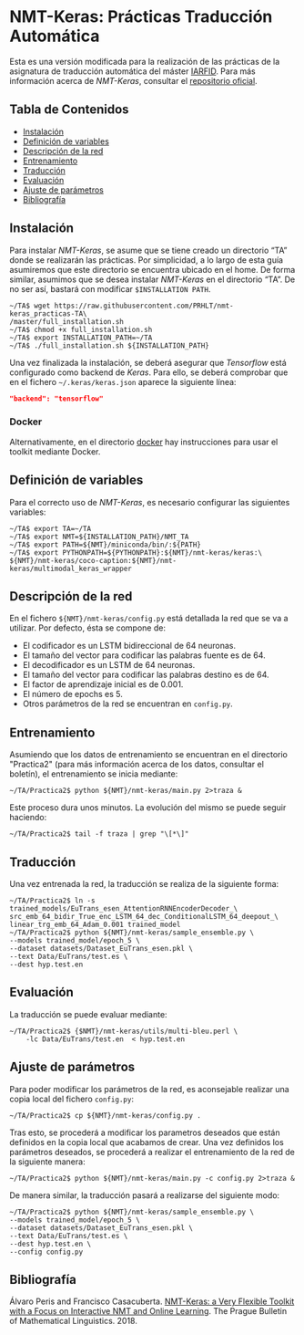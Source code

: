 # NMT-Keras: Prácticas Traducción Automática
Esta es una versión modificada para la realización de las prácticas de la asignatura de traducción automática del máster [IARFID](http://www.upv.es/titulaciones/MUIARFID/). Para más información acerca de *NMT-Keras*, consultar el [repositorio oficial](https://github.com/lvapeab/nmt-keras).

## Tabla de Contenidos
* [Instalación](#instalación)
* [Definición de variables](#definición-de-variables)
* [Descripción de la red](#descripción-de-la-red)
* [Entrenamiento](#entrenamiento)
* [Traducción](#traducción)
* [Evaluación](#evaluación)
* [Ajuste de parámetros](#ajuste-de-parámetros)
* [Bibliografía](#bibliografía)


## Instalación
Para instalar *NMT-Keras*, se asume que se tiene creado un directorio “TA” donde se realizarán las prácticas. Por simplicidad, a lo largo de esta guía asumiremos que
este directorio se encuentra ubicado en el home. De forma similar, asumimos que
se desea instalar *NMT-Keras* en el directorio “TA”. De no ser ası́, bastará con modificar ```$INSTALLATION PATH```.

  ```console
~/TA$ wget https://raw.githubusercontent.com/PRHLT/nmt-keras_practicas-TA\
/master/full_installation.sh
~/TA$ chmod +x full_installation.sh
~/TA$ export INSTALLATION_PATH=~/TA
~/TA$ ./full_installation.sh ${INSTALLATION_PATH}
  ```

Una vez finalizada la instalación, se deberá asegurar que *Tensorflow* está configurado como backend de *Keras*. Para ello, se deberá comprobar que en el fichero ```~/.keras/keras.json``` aparece la siguiente lı́nea:

```json
"backend": "tensorflow"
```

### Docker
Alternativamente, en el directorio [docker](docker) hay instrucciones para usar el toolkit mediante Docker.

## Definición de variables
Para el correcto uso de *NMT-Keras*, es necesario configurar las siguientes variables:

```console
~/TA$ export TA=~/TA
~/TA$ export NMT=${INSTALLATION_PATH}/NMT_TA
~/TA$ export PATH=${NMT}/miniconda/bin/:${PATH}
~/TA$ export PYTHONPATH=${PYTHONPATH}:${NMT}/nmt-keras/keras:\
${NMT}/nmt-keras/coco-caption:${NMT}/nmt-keras/multimodal_keras_wrapper
```

## Descripción de la red
En el fichero ```${NMT}/nmt-keras/config.py``` está detallada la red que se va a utilizar. Por defecto, ésta se compone de:

* El codificador es un LSTM bidireccional de 64 neuronas.
* El tamaño del vector para codificar las palabras fuente es de 64.
* El decodificador es un LSTM de 64 neuronas.
* El tamaño del vector para codificar las palabras destino es de 64.
* El factor de aprendizaje inicial es de 0.001.
* El número de epochs es 5.
* Otros parámetros de la red se encuentran en ```config.py```.

## Entrenamiento
Asumiendo que los datos de entrenamiento se encuentran en el directorio "Practica2" (para más información acerca de los datos, consultar el boletín), el entrenamiento se inicia mediante:

```console
~/TA/Practica2$ python ${NMT}/nmt-keras/main.py 2>traza &
```

Este proceso dura unos minutos. La evolución del mismo se puede seguir haciendo:

```console
~/TA/Practica2$ tail -f traza | grep "\[*\]"
```

## Traducción
Una vez entrenada la red, la traducción se realiza de la siguiente forma:

```console
~/TA/Practica2$ ln -s trained_models/EuTrans_esen_AttentionRNNEncoderDecoder_\
src_emb_64_bidir_True_enc_LSTM_64_dec_ConditionalLSTM_64_deepout_\
linear_trg_emb_64_Adam_0.001 trained_model
~/TA/Practica2$ python ${NMT}/nmt-keras/sample_ensemble.py \
--models trained_model/epoch_5 \
--dataset datasets/Dataset_EuTrans_esen.pkl \
--text Data/EuTrans/test.es \
--dest hyp.test.en
```

## Evaluación
La traducción se puede evaluar mediante:

```console
~/TA/Practica2$ {$NMT}/nmt-keras/utils/multi-bleu.perl \
	-lc Data/EuTrans/test.en  < hyp.test.en
```

## Ajuste de parámetros
Para poder modificar los parámetros de la red, es aconsejable realizar una copia local del fichero ```config.py```:

```console
~/TA/Practica2$ cp ${NMT}/nmt-keras/config.py .
```

Tras esto, se procederá a modificar los parametros deseados que están definidos en la
copia local que acabamos de crear. Una vez definidos los parámetros deseados, se procederá a realizar el entrenamiento de la red de la siguiente manera:

```console
~/TA/Practica2$ python ${NMT}/nmt-keras/main.py -c config.py 2>traza &
```

De manera similar, la traducción pasará a realizarse del siguiente modo:

```console
~/TA/Practica2$ python ${NMT}/nmt-keras/sample_ensemble.py \
--models trained_model/epoch_5 \
--dataset datasets/Dataset_EuTrans_esen.pkl \
--text Data/EuTrans/test.es \
--dest hyp.test.en \
--config config.py
```

## Bibliografía
Álvaro Peris and Francisco Casacuberta. [NMT-Keras: a Very Flexible Toolkit with
a Focus on Interactive NMT and Online Learning](https://ufal.mff.cuni.cz/pbml/111/art-peris-casacuberta.pdf). The Prague Bulletin of Mathematical Linguistics. 2018.
